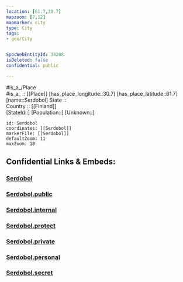 ```yaml
---
location: [61.7,30.7] 
mapzoom: [7,12] 
mapmarker: city 
type: City
tags:
- geo/City


SpocWebEntityId: 34208
isDeleted: false
confidential: public

---
```

#is_a_/Place  
#is_a_ :: [[Place]] 
[has_place_longitude::30.7] 
[has_place_latitude::61.7] 
[name::Serdobol] 
State ::  
Country :: [[Finland]]  
[StateId::] 
[Population::] 
[Unknown::] 


```leaflet
id: Serdobol
coordinates: [[Serdobol]] 
markerFile: [[Serdobol]] 
defaultZoom: 11 
maxZoom: 18
```


## Confidential Links & Embeds: 

### [Serdobol](/_Standards/Earth/Continent/Europe/Europe~East/Russia/Russia~NorthWest/Karelia~Republic/City/Serdobol.md) 

### [Serdobol.public](/_public/Earth/Continent/Europe/Europe~East/Russia/Russia~NorthWest/Karelia~Republic/City/Serdobol.public.md) 

### [Serdobol.internal](/_internal/Earth/Continent/Europe/Europe~East/Russia/Russia~NorthWest/Karelia~Republic/City/Serdobol.internal.md) 

### [Serdobol.protect](/_protect/Earth/Continent/Europe/Europe~East/Russia/Russia~NorthWest/Karelia~Republic/City/Serdobol.protect.md) 

### [Serdobol.private](/_private/Earth/Continent/Europe/Europe~East/Russia/Russia~NorthWest/Karelia~Republic/City/Serdobol.private.md) 

### [Serdobol.personal](/_personal/Earth/Continent/Europe/Europe~East/Russia/Russia~NorthWest/Karelia~Republic/City/Serdobol.personal.md) 

### [Serdobol.secret](/_secret/Earth/Continent/Europe/Europe~East/Russia/Russia~NorthWest/Karelia~Republic/City/Serdobol.secret.md)

